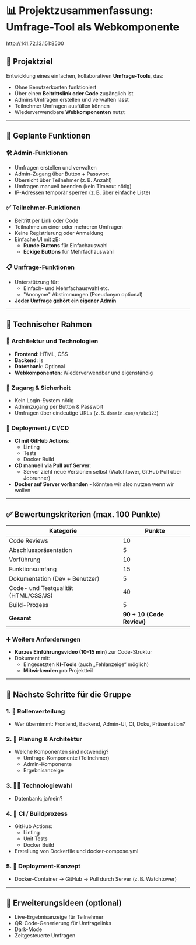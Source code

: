 # 📊 Projektzusammenfassung: Umfrage-Tool als Webkomponente

http://141.72.13.151:8500

## 🎯 Projektziel
Entwicklung eines einfachen, kollaborativen **Umfrage-Tools**, das:
- Ohne Benutzerkonten funktioniert
- Über einen **Beitrittslink oder Code** zugänglich ist
- Admins Umfragen erstellen und verwalten lässt
- Teilnehmer Umfragen ausfüllen können
- Wiederverwendbare **Webkomponenten** nutzt

---

## 🧩 Geplante Funktionen

### 🛠️ Admin-Funktionen
- Umfragen erstellen und verwalten
- Admin-Zugang über Button + Passwort
- Übersicht über Teilnehmer (z. B. Anzahl)
- Umfragen manuell beenden (kein Timeout nötig)
- IP-Adressen temporär sperren (z. B. über einfache Liste)

### ✅ Teilnehmer-Funktionen
- Beitritt per Link oder Code
- Teilnahme an einer oder mehreren Umfragen
- Keine Registrierung oder Anmeldung
- Einfache UI mit zB:
  - **Runde Buttons** für Einfachauswahl
  - **Eckige Buttons** für Mehrfachauswahl

### 📋 Umfrage-Funktionen
- Unterstützung für:
  - Einfach- und Mehrfachauswahl etc.
  - "Anonyme" Abstimmungen (Pseudonym optional)
- **Jeder Umfrage gehört ein eigener Admin**

---

## 🧱 Technischer Rahmen

### 🧰 Architektur und Technologien
- **Frontend**: HTML, CSS
- **Backend**: js
- **Datenbank**: Optional
- **Webkomponenten**: Wiederverwendbar und eigenständig

### 🔐 Zugang & Sicherheit
- Kein Login-System nötig
- Adminzugang per Button & Passwort
- Umfragen über eindeutige URLs (z. B. `domain.com/s/abc123`)

### 🚀 Deployment / CI/CD
- **CI mit GitHub Actions**:
  - Linting
  - Tests
  - Docker Build
- **CD manuell via Pull auf Server**:
  - Server zieht neue Versionen selbst (Watchtower, GitHub Pull über Jobrunner)
- **Docker auf Server vorhanden** - könnten wir also nutzen wenn wir wollen

---

## ✅ Bewertungskriterien (max. 100 Punkte)

| Kategorie                            | Punkte |
|-------------------------------------|--------|
| Code Reviews                        | 10     |
| Abschlusspräsentation               | 5      |
| Vorführung                          | 10     |
| Funktionsumfang                     | 15     |
| Dokumentation (Dev + Benutzer)      | 5      |
| Code- und Testqualität (HTML/CSS/JS)| 40     |
| Build-Prozess                       | 5      |
| **Gesamt**                          | **90 + 10 (Code Review)** |

### ➕ Weitere Anforderungen
- **Kurzes Einführungsvideo (10–15 min)** zur Code-Struktur
- Dokument mit:
  - Eingesetzten **KI-Tools** (auch „Fehlanzeige“ möglich)
  - **Mitwirkenden** pro Projektteil

---

## 🧠 Nächste Schritte für die Gruppe

### 1. 📌 Rollenverteilung
- Wer übernimmt: Frontend, Backend, Admin-UI, CI, Doku, Präsentation?

### 2. 📐 Planung & Architektur
- Welche Komponenten sind notwendig?
  - Umfrage-Komponente (Teilnehmer)
  - Admin-Komponente
  - Ergebnisanzeige

### 3. 🧑‍💻 Technologiewahl
- Datenbank: ja/nein?

### 4. 🧪 CI / Buildprozess
- GitHub Actions:
  - Linting
  - Unit Tests
  - Docker Build
- Erstellung von Dockerfile und docker-compose.yml

### 5. 🚀 Deployment-Konzept
- Docker-Container → GitHub → Pull durch Server (z. B. Watchtower)

---

## 🌟 Erweiterungsideen (optional)
- Live-Ergebnisanzeige für Teilnehmer
- QR-Code-Generierung für Umfragelinks
- Dark-Mode
- Zeitgesteuerte Umfragen



 